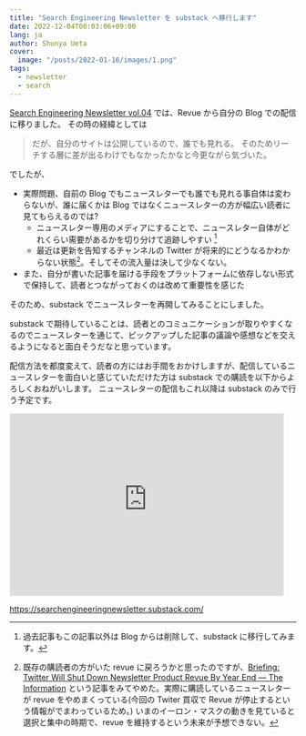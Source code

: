 ```yaml
---
title: "Search Engineering Newsletter を substack へ移行します"
date: 2022-12-04T00:03:06+09:00
lang: ja
author: Shunya Ueta
cover:
  image: "/posts/2022-01-16/images/1.png"
tags:
  - newsletter
  - search
---
```


[Search Engineering Newsletter vol.04](/posts/2022-04-07) では、Revue から自分の Blog での配信に移りました。
その時の経緯としては

> だが、自分のサイトは公開しているので、誰でも見れる。 そのためリーチする層に差が出るわけでもなかったかなと今更ながら気づいた。

でしたが、

- 実際問題、自前の Blog でもニュースレターでも誰でも見れる事自体は変わらないが、誰に届くかは Blog ではなくニュースレターの方が幅広い読者に見てもらえるのでは?
  - ニュースレター専用のメディアにすることで、ニュースレター自体がどれくらい需要があるかを切り分けて追跡しやすい [^substack]
  - 最近は更新を告知するチャンネルの Twitter が将来的にどうなるかわからない状態[^revue]。そしてその流入量は決して少なくない。
- また、自分が書いた記事を届ける手段をプラットフォームに依存しない形式で保持して、読者とつながっておくのは改めて重要性を感じた

そのため、substack でニュースレターを再開してみることにしました。

substack で期待していることは、読者とのコミュニケーションが取りやすくなるのでニュースレターを通じて、ピックアップした記事の議論や感想などを交えるようになると面白そうだなと思っています。

配信方法を都度変えて、読者の方にはお手間をおかけしますが、配信しているニュースレターを面白いと感じていただけた方は substack での購読を以下からよろしくおねがいします。
ニュースレターの配信もこれ以降は substack のみで行う予定です。

<iframe src="https://searchengineeringnewsletter.substack.com/embed" width="480" height="320" style="border:1px solid #EEE; background:white;" frameborder="0" scrolling="no"></iframe>

https://searchengineeringnewsletter.substack.com/

[^revue]: 既存の購読者の方がいた revue に戻ろうかと思ったのですが、[Briefing: Twitter Will Shut Down Newsletter Product Revue By Year End — The Information](https://www.theinformation.com/briefings/twitter-will-shut-down-newsletter-product-revue-by-year-end) という記事をみてやめた。実際に購読しているニュースレターが revue をやめまくっている(今回の Twiter 買収で Revue が停止するという情報がでまわっているため。) いまのイーロン・マスクの動きを見ていると選択と集中の時期で、revue を維持するという未来が予想できない。
[^substack]: 過去記事もこの記事以外は Blog からは削除して、substack に移行してみます。
